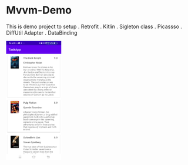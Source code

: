 # Mvvm-Demo
This is demo project to setup
. Retrofit
. Kitlin
. Sigleton class 
. Picassso
. DiffUtil Adapter
. DataBinding

<img width="150px" src="https://github.com/Udaytech1/Mvvm-Demo/blob/master/Screenshot.png"/>
